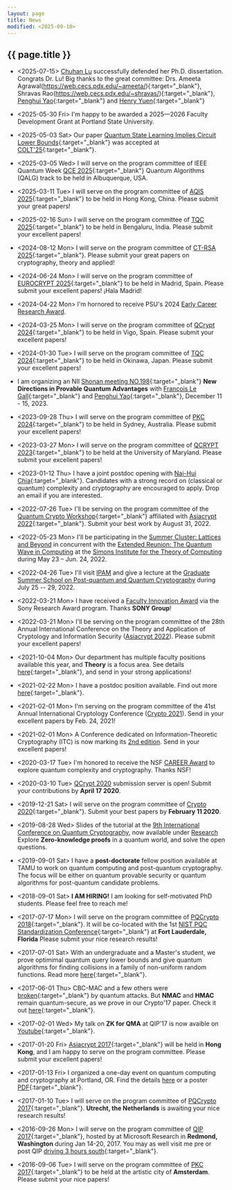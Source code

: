 ```yaml
---
layout: page
title: News
modified: <2025-09-10>
---
```

## {{ page.title }}
* <2025-07-15> [Chuhan Lu](https://chuhanlu.github.io/) successfully defended her Ph.D. dissertation. Congrats Dr. Lu! Big thanks to the great committee: Drs. Ameeta Agrawal(https://web.cecs.pdx.edu/~ameeta/){:target="_blank"}, Shravas Rao(https://web.cecs.pdx.edu/~shravas/){:target="_blank"}, [Penghui Yao](http://penghuiyao.info/){:target="_blank"} and [Henry Yuen](https://www.henryyuen.net/){:target="_blank"}
* <2025-05-30 Fri> I'm happy to be awarded a 2025—2026 Faculty
  Development Grant at Portland State University.
* <2025-05-03 Sat> Our paper [Quantum State Learning Implies Circuit
  Lower Bounds](https://arxiv.org/abs/2405.10242){:target="_blank"}
  was accepted at
  [COLT'25](https://learningtheory.org/colt2025/){:target="_blank"}. 
*  <2025-03-05 Wed> I will serve on the program committee of IEEE
   Quantum Week [QCE
   2025](https://qce.quantum.ieee.org/2025/){:target="_blank"} Quantum
   Algorithms (QALG) track to be held in Albuquerque, USA.
*  <2025-03-11 Tue> I will serve on the program committee of [AQIS
   2025](http://aqis-conf.org/2025/){:target="_blank"} to be
   held in Hong Kong, China. Please submit your great papers!
*  <2025-02-16 Sun> I will serve on the program committee of [TQC
   2025](https://tqc-conference.org/){:target="_blank"} to be held in
   Bengaluru, India. Please submit your excellent papers! 
* <2024-08-12 Mon> I will serve on the program committee of [CT-RSA
  2025](https://ct-rsa-2025.csa.iisc.ac.in/){:target="_blank"}. Please
  submit your great papers on cryptography, theory and applied!
*  <2024-06-24 Mon> I will serve on the program committee of [EUROCRYPT
   2025](https://eurocrypt.iacr.org/2025/){:target="_blank"}
   to be held in Madrid, Spain. Please submit your excellent papers! ¡Hala Madrid!
*  <2024-04-22 Mon> I'm hornored to receive PSU's 2024 [Early Career Research Award](https://www.pdx.edu/research/psus-2024-early-career-research-awardee-fang-song).
*  <2024-03-25 Mon> I will serve on the program committee of [QCrypt
   2024](https://2024.qcrypt.net/){:target="_blank"}
   to be held in Vigo, Spain. Please submit your excellent papers!
*  <2024-01-30 Tue> I will serve on the program committee of [TQC
   2024](https://tqc-conference.org/call-for-submissions/){:target="_blank"}
   to be held in Okinawa, Japan. Please submit your excellent papers!
* I am organizing an NII [Shonan meeting
NO.198](https://shonan.nii.ac.jp/seminars/198/){:target="_blank"}
**New Directions in Provable Quantum Advantages** with [François Le
Gall](http://www.francoislegall.com/){:target="_blank"} and [Penghui
Yao](http://penghuiyao.info/){:target="_blank"}, December 11 - 15, 2023.
*  <2023-09-28 Thu> I will serve on the program committee of [PKC
   2024](https://pkc.iacr.org/2024/){:target="_blank"} to be held in
   Sydney, Australia. Please submit your excellent papers!
* <2023-03-27 Mon> I will serve on the program committee of [QCRYPT
   2023](https://2023.qcrypt.net/){:target="_blank"} to be held at the
   University of Maryland. Please submit your excellent papers!
* <2023-01-12 Thu> I have a joint postdoc opening with [Nai-Hui
  Chia](https://sites.google.com/view/naihuichia){:target="_blank"}. Candidates
  with a strong record on (classical or quantum) complexity and
  cryptography are encouraged to apply. Drop an email if you are
  interested.
* <2022-07-26 Tue> I'll be serving on the program committee of the
  [Quantum Crypto
  Workshop](https://qcw2022.github.io/quantum-cryptography-workshop-2022/){:target="_blank"}
  affiliated with [Asiacrypt
  2022](http://asiacrypt.iacr.org/2022/){:target="_blank"}. Submit your best work by August 31, 2022. 
* <2022-05-23 Mon> I'll be participating in the [Summer Cluster: Lattices
  and Beyond](https://simons.berkeley.edu/programs/extended-reunion-lattices2022) in concurrent with the [Extended Reunion: The Quantum Wave in Computing](https://simons.berkeley.edu/programs/extended-reunion-quantum2022) at the [Simons Institute for the Theory of Computing](https://simons.berkeley.edu/) during May 23 – Jun. 24, 2022. 
* <2022-04-26 Tue> I'll visit [IPAM](http://www.ipam.ucla.edu/) and
  give a lecture at the [Graduate Summer School on Post-quantum and
  Quantum
  Cryptography](http://www.ipam.ucla.edu/programs/summer-schools/graduate-summer-school-on-post-quantum-and-quantum-cryptography/)
  during July 25 -- 29, 2022.
* <2022-03-21 Mon> I have received a [Faculty Innovation
  Award](https://www.sony.com/en/SonyInfo/research-award-program/) via
  the Sony Research Award program. Thanks **SONY Group**!
*  <2022-03-21 Mon> I'll be serving on the program committee of the
   28th Annual International Conference on the Theory and Application
   of Cryptology and Information Security ([Asiacrypt
   2022](https://asiacrypt.iacr.org/2022/)). Please submit your
   excellent papers!
*  <2021-10-04 Mon> Our department has multiple faculty positions available this year, and **Theory** is a focus area. See details [here](https://www.pdx.edu/computer-science/open-faculty-positions){:target="_blank"}, and send in your strong applications!
*  <2021-02-22 Mon> I have a postdoc position available. Find out more [here]({{base}}/files/docs/recruit_fangsong.pdf){:target="_blank"}. 
*  <2021-02-01 Mon> I'm serving on the program committee of the 41st
   Annual International Cryptology Conference ([Crypto
   2021](https://crypto.iacr.org/2021/)). Send in your excellent
   papers by Feb. 24, 2021!
*  <2021-02-01 Mon> A Conference dedicated on Information-Theoretic
   Cryptography (ITC) is now marking its [2nd edition](https://itcrypto.github.io/2021/). Send in your
   excellent papers! 
*  <2020-03-17 Tue> I'm honored to receive the NSF [CAREER
   Award](https://www.nsf.gov/awardsearch/showAward?AWD_ID=1942706&HistoricalAwards=false)
   to explore quantum complexity and cryptography. Thanks NSF!
*  <2020-03-10 Tue> [QCrypt 2020](https://2020.qcrypt.net/) submission
   server is open! Submit your contributions by **April 17 2020**.
*  <2019-12-21 Sat> I will serve on the program committee of [Crypto
   2020](https://crypto.iacr.org/2020/callforpapers.html){:target="_blank"}. Submit
   your best papers by **February 11 2020**.
*  <2019-08-28 Wed> Slides of the tutorial at the [9th International
   Conference on Quantum Cryptography](http://2019.qcrypt.net/), now
   available under [Research]({{base}}/research/#other-talks) Explore
   **Zero-knowledge proofs** in a quantum world, and solve the open
   questions.
*  <2019-09-01 Sat> I have a **post-doctorate** fellow position
  available at TAMU to work on quantum computing and post-quantum
  cryptography. The focus will be either on quantum provable security
  or quantum algorithms for post-quantum candidate problems. 
*  <2018-09-01 Sat> **I AM HIRING!** I am looking for self-motivated PhD students. Please feel free to
    reach me!
*  <2017-07-17 Mon> I will serve on the program committee of [PQCrypto 2018](http://www.math.fau.edu/pqcrypto2018/){:target="_blank"}. It will be co-located with the 1st [NIST PQC Standardization Conference](https://csrc.nist.gov/projects/post-quantum-cryptography/workshops-and-timeline){:target="_blank"} at **Fort Lauderdale, Florida** Please submit your nice research results!
*  <2017-07-01 Sat> With an undergraduate and a Master's student, we prove optimimal
   quantum query lower bounds and give quantum algorithms for finding
   collisions in a family of non-uniform random functions. Read
   more [here](http://ia.cr/2017/688){:target="_blank"}.
*  <2017-06-01 Thu> CBC-MAC and a few others
   were [broken](https://arxiv.org/abs/1602.05973){:target="_blank"}
   by quantum attacks. But **NMAC** and **HMAC** remain
   quantum-secure, as we prove in our Crypto'17 paper. Check it out
   [here](https://eprint.iacr.org/2017/509){:target="_blank"}.
* <2017-02-01 Wed> My talk on **ZK for QMA** at QIP'17 is now avaible on
   [Youtube](https://www.youtube.com/watch?v=1fXLJBN-KfI&feature=youtu.be){:target="_blank"}.
* <2017-01-20 Fri> [Asiacrypt
   2017](http://asiacrypt.iacr.org/2017/){:target="_blank"} will be
   held in **Hong Kong**, and I am happy to serve on the program
   committee. Please submit your excellent papers!
* <2017-01-13 Fri> I organized a one-day event on quantum computing
   and cryptography at Portland, OR. Find the details
   [here]({{base}}/activity/w17qpdx/) or a poster
   [PDF]({{base}}/activity/w17qpdx/qpdxposter.pdf){:target="_blank"}.
* <2017-01-10 Tue> I will
   serve on the program committee of [PQCrypto
   2017](https://2017.pqcrypto.org/conference/){:target="_blank"}.
   **Utrecht, the Netherlands** is awaiting your nice research
   results!

* <2016-09-26 Mon> I will serve on the program committee of [QIP
   2017](https://www.stationq.com/qip-2017/){:target="_blank"}, hosted
   by at Microsoft Research in **Redmond, Washington** during Jan
   14-20, 2017. You may as well visit me pre or post QIP [driving 3
   hours
   south](https://goo.gl/maps/aH7GfTLs4tP2){:target="_blank"}.
* <2016-09-06 Tue> I will serve on the program committee of [PKC
   2017](http://www.iacr.org/workshops/pkc2017/index.php){:target="_blank"}
   to be held at the artistic city of **Amsterdam**. Please submit
   your nice papers!
